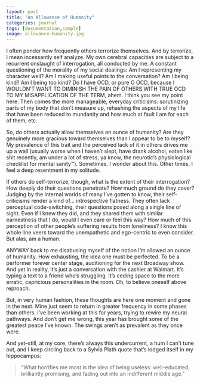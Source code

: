 ```yaml
---
layout: post
title: "An Allowance of Humanity"
categories: journal
tags: [documentation,sample]
image: allowance-humanity.jpg
---
```


I often ponder how frequently others terrorize themselves. And by terrorize, I mean incessantly self analyze. My own cerebral capacities are subject to a recurrent onslaught of interrogation, all conducted by me. A constant questioning of the morality of my social dealings: Am I representing my character well? Am I making useful points to the conversation? Am I being kind? Am I being too kind? Do I have OCD, or pure O OCD, because I WOULDN’T WANT TO DIMINISH THE PAIN OF OTHERS WITH TRUE OCD TO MY MISAPPLICATION OF THE TERM, ahem. I think you see my point here. Then comes the more manageable, everyday criticisms: scrutinizing parts of my body that don’t measure up, rehashing the aspects of my life that have been reduced to mundanity and how much at fault I am for each of them, etc. 

So, do others actually allow themselves an ounce of humanity? Are they genuinely more gracious toward themselves than I appear to be to myself? My prevalence of this trait and the perceived lack of it in others drives me up a wall (usually worse when I haven’t slept, have drank alcohol, eaten like shit recently, am under a lot of stress, ya know, the neurotic’s physiological checklist for mental sanity™). Sometimes, I wonder about this. Other times, I feel a deep resentment in my solitude. 

If others do self-terrorize, though, what is the extent of their interrogation? How deeply do their questions penetrate? How much ground do they cover? Judging by the internal worlds of many I’ve gotten to know, their self-criticisms render a kind of… introspective flatness. They often lack perceptual code-switching, their questions posed along a single line of sight.
Even if I knew they did, and they shared them with similar earnestness that I do, would I even care or feel this way? How much of this perception of other people’s suffering results from loneliness? I know this whole line veers toward the unempathetic and ego-centric to even consider. But alas, am a human.

ANYWAY back to me disabusing myself of the notion I’m allowed an ounce of humanity. How exhausting, the idea one must be perfected. To be a performer forever center stage, auditioning for the next Broadway show. And yet in reality, it’s just a conversation with the cashier at Walmart. It’s typing a text to a friend who’s struggling. It’s ceding space to the more erratic, capricious personalities in the room. Oh, to believe oneself above reproach.

But, in very human fashion, these thoughts are here one moment and gone in the next. Mine just seem to return in greater frequency in some phases than others. I’ve been working at this for years, trying to rewire my neural pathways. And don’t get me wrong, this year has brought some of the greatest peace I’ve known. The swings aren’t as prevalent as they once were.

And yet–still, at my core, there’s always this undercurrent, a hum I can’t tune out, and I keep circling back to a Sylvia Plath quote that’s lodged itself in my hippocampus:

> "What horrifies me most is the idea of being useless: well-educated, brilliantly promising, and fading out into an indifferent middle age." 